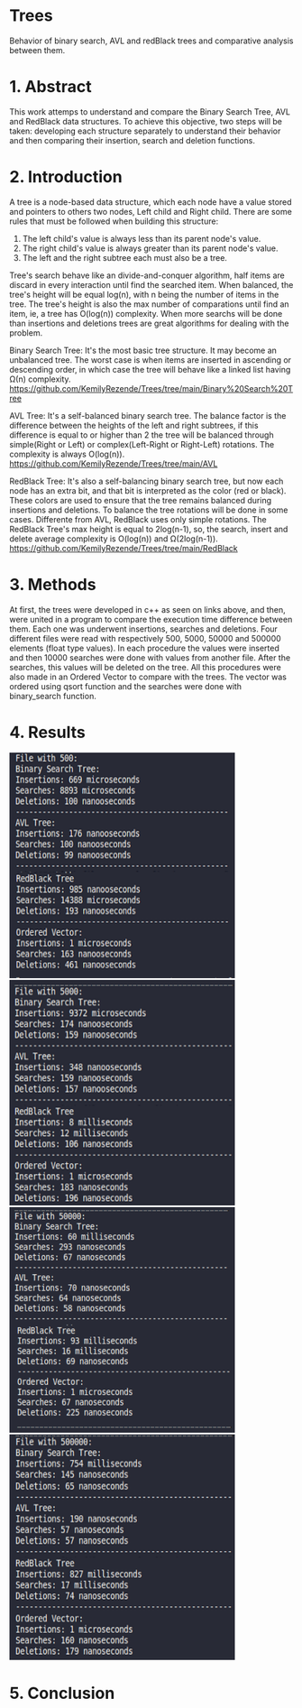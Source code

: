 # Trees
Behavior of binary search, AVL and redBlack trees and comparative analysis between them.

# 1. Abstract
   This work attemps to understand and compare the Binary Search Tree, AVL and RedBlack data structures. To achieve this objective, two steps will be taken: developing each structure separately to understand their behavior and then comparing their insertion, search and deletion functions.

# 2. Introduction
   A tree is a node-based data structure, which each node have a value stored and pointers to others two nodes, Left child  and Right child.
   There are some rules that must be followed when building this structure:
   1. The left child's value is always less than its parent node's value.
   2. The right child's value is always greater than its parent node's value.
   3. The left and the right subtree each must also be a tree.
   
   Tree's search behave like an divide-and-conquer algorithm, half items are discard in every interaction until find the searched item. When balanced, the tree's height will be equal log(n), with n being the number of items in the tree. The tree's height is also the max number of comparations until find an item, ie, a tree has O(log(n)) complexity. When more searchs will be done than insertions and deletions trees are great algorithms for dealing with the problem.
   
   Binary Search Tree: It's the most basic tree structure. It may become an unbalanced tree. The worst case is when items are inserted in ascending or descending order, in which case the tree will behave like a linked list having Ω(n) complexity. https://github.com/KemilyRezende/Trees/tree/main/Binary%20Search%20Tree
   
   AVL Tree: It's a self-balanced binary search tree. The balance factor is the difference between the heights of the left and right subtrees, if this difference is equal to or higher than 2 the tree will be balanced through simple(Right or Left) or complex(Left-Right or Right-Left) rotations. The complexity is always O(log(n)). https://github.com/KemilyRezende/Trees/tree/main/AVL
   
   RedBlack Tree: It's also a self-balancing binary search tree, but now each node has an extra bit, and that bit is interpreted as the color (red or black). These colors are used to ensure that the tree remains balanced during insertions and deletions. To balance the tree rotations will be done in some cases. Differente from AVL, RedBlack uses only simple rotations. The RedBlack Tree's max height is equal to 2log(n-1), so, the search, insert and delete average complexity is O(log(n)) and Ω(2log(n-1)). https://github.com/KemilyRezende/Trees/tree/main/RedBlack

# 3. Methods
  At first, the trees were developed in c++ as seen on links above, and then, were united in a program to compare the execution time difference between them.
  Each one was underwent insertions, searches and deletions. Four different files were read with respectively 500, 5000, 50000 and 500000 elements (float type values). In each procedure the values were inserted and then 10000 searches were done with values from another file. After the searches, this values will be deleted on the tree. All this procedures were also made in an Ordered Vector to compare with the trees.
  The vector was ordered using qsort function and the searches were done with binary_search function.
  
# 4. Results

<img src="https://github.com/KemilyRezende/Trees/blob/main/img/Arquivo%20500.png" width = "400px" height = "400px">
<img src="https://github.com/KemilyRezende/Trees/blob/main/img/Arquivo%205000.png" width = "400px" height = "400px">
<img src="https://github.com/KemilyRezende/Trees/blob/main/img/Arquivo%2050000.png" width = "400px" height = "400px">
<img src="https://github.com/KemilyRezende/Trees/blob/main/img/Arquivo%20500000.png" width = "400px" height = "400px">

# 5. Conclusion
